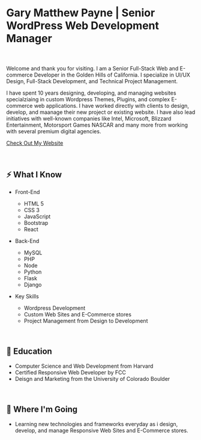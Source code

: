 
# Gary Matthew Payne | Senior WordPress Web Development Manager
### 

<br>

Welcome and thank you for visiting. I am a Senior Full-Stack Web and E-commerce Developer in the Golden Hills of California. I specialize in UI/UX Design, Full-Stack Development, and Technical Project Management.

I have spent 10 years designing, developing, and managing websites specialziaing in custom Wordpress Themes, Plugins, and complex E-commerce web applications. I have worked directly with clients to design, develop, and maanage their new project or existing website. I have also lead initiatives with well-known companies like Intel, Microsoft, Blizzard Entertainment, Motorsport Games NASCAR and many more from working with several premium digital agencies.

[ Check Out My Website](https://www.wpwebdevelopment.com)

<br>

## ⚡ What I Know
- Front-End
    - HTML 5
    - CSS 3
    - JavaScript
    - Bootstrap 
    - React

- Back-End
    - MySQL
    - PHP
    - Node
    - Python 
    - Flask
    - Django

- Key Skills
    - Wordpress Development
    - Custom Web Sites and E-Commerce stores
    - Project Management from Design to Development
    
<br>

## 📜 Education
- Computer Science and Web Development from Harvard
- Certified Responsive Web Developer by FCC
- Deisgn and Marketing from the University of Colorado Boulder

<br>

## 🚀 Where I'm Going
- Learning new technologies and frameworks everyday as i design, develop, and manage Responsive Web Sites and E-Commerce stores.
